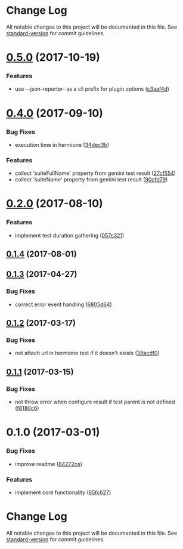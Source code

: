 # Change Log

All notable changes to this project will be documented in this file. See [standard-version](https://github.com/conventional-changelog/standard-version) for commit guidelines.

<a name="0.5.0"></a>
# [0.5.0](https://github.com/gemini-testing/json-reporter/compare/v0.4.0...v0.5.0) (2017-10-19)


### Features

* use --json-reporter- as a cli prefix for plugin options ([c3aaf4d](https://github.com/gemini-testing/json-reporter/commit/c3aaf4d))



<a name="0.4.0"></a>
# [0.4.0](https://github.com/gemini-testing/json-reporter/compare/v0.2.0...v0.4.0) (2017-09-10)


### Bug Fixes

* execution time in hermione ([34dec3b](https://github.com/gemini-testing/json-reporter/commit/34dec3b))


### Features

* collect 'suiteFullName' property from gemini test result ([27cf554](https://github.com/gemini-testing/json-reporter/commit/27cf554))
* collect 'suiteName' property from gemini test result ([90cfd79](https://github.com/gemini-testing/json-reporter/commit/90cfd79))



<a name="0.2.0"></a>
# [0.2.0](https://github.com/gemini-testing/json-reporter/compare/v0.1.3...v0.2.0) (2017-08-10)


### Features

* implement test duration gathering ([057c321](https://github.com/gemini-testing/json-reporter/commit/057c321))



<a name="0.1.4"></a>
## [0.1.4](https://github.com/gemini-testing/json-reporter/compare/v0.1.3...v0.1.4) (2017-08-01)



<a name="0.1.3"></a>
## [0.1.3](https://github.com/gemini-testing/json-reporter/compare/v0.1.2...v0.1.3) (2017-04-27)


### Bug Fixes

* correct error event handling ([6805d64](https://github.com/gemini-testing/json-reporter/commit/6805d64))



<a name="0.1.2"></a>
## [0.1.2](https://github.com/gemini-testing/json-reporter/compare/v0.1.1...v0.1.2) (2017-03-17)


### Bug Fixes

* not attach url in hermione test if it doesn't exists ([39acdf0](https://github.com/gemini-testing/json-reporter/commit/39acdf0))



<a name="0.1.1"></a>
## [0.1.1](https://github.com/gemini-testing/json-reporter/compare/v0.1.0...v0.1.1) (2017-03-15)


### Bug Fixes

* not throw error when configure result if test parent is not defined ([f8180c6](https://github.com/gemini-testing/json-reporter/commit/f8180c6))



<a name="0.1.0"></a>
# 0.1.0 (2017-03-01)


### Bug Fixes

* improve readme ([84272ce](https://github.com/gemini-testing/json-reporter/commit/84272ce))


### Features

* implement core functionality ([65fc627](https://github.com/gemini-testing/json-reporter/commit/65fc627))



# Change Log

All notable changes to this project will be documented in this file. See [standard-version](https://github.com/conventional-changelog/standard-version) for commit guidelines.
